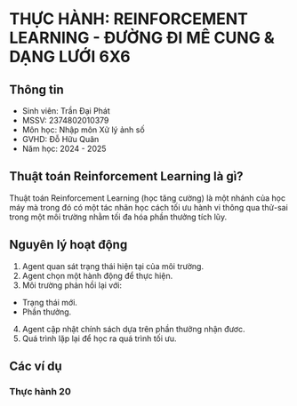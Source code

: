 # THỰC HÀNH: REINFORCEMENT LEARNING - ĐƯỜNG ĐI MÊ CUNG & DẠNG LƯỚI 6X6  
## Thông tin  
- Sinh viên: Trần Đại Phát
- MSSV: 2374802010379
- Môn học: Nhập môn Xử lý ảnh số
- GVHD: Đỗ Hữu Quân
- Năm học: 2024 - 2025
## Thuật toán Reinforcement Learning là gì?  
Thuật toán Reinforcement Learning (học tăng cường) là một nhánh của học máy mà trong đó có một tác nhân học cách tối ưu hành vi thông qua thử-sai trong một môi trường nhằm tối đa hóa phần thưởng tích lũy.  
## Nguyên lý hoạt động  
1. Agent quan sát trạng thái hiện tại của môi trường.
2. Agent chọn một hành động để thực hiện.
3. Môi trường phản hồi lại với:
- Trạng thái mới.
- Phần thưởng.
4. Agent cập nhật chính sách dựa trên phần thưởng nhận đươc.
5. Quá trình lặp lại để học ra quá trình tối ưu.

## Các ví dụ  
### Thực hành 20  


